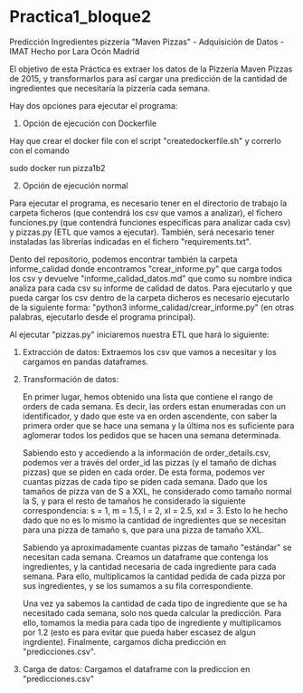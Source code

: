# Practica1_bloque2

Predicción Ingredientes pizzería "Maven Pizzas" - Adquisición de Datos - IMAT
Hecho por Lara Ocón Madrid

El objetivo de esta Práctica es extraer los datos de la Pizzería Maven Pizzas de 2015, y transformarlos para así
cargar una predicción de la cantidad de ingredientes que necesitaría la pizzería cada semana.

Hay dos opciones para ejecutar el programa:

1) Opción de ejecución con Dockerfile

Hay que crear el docker file con el script "createdockerfile.sh" y correrlo con el comando

sudo docker run pizza1b2

2) Opción de ejecución normal 

Para ejecutar el programa, es necesario  tener en el directorio de trabajo la carpeta ficheros (que contendrá los csv que vamos a analizar), el fichero funciones.py (que contendrá funciones específicas para analizar cada csv) y pizzas.py (ETL que vamos a ejecutar).
También, será necesario tener instaladas las librerías indicadas en el fichero "requirements.txt".

Dento del repositorio, podemos encontrar también la carpeta informe_calidad donde encontramos "crear_informe.py" que carga todos los csv y devuelve "informe_calidad_datos.md" que como su nombre indica analiza para cada csv su informe de calidad de datos. Para ejecutarlo y que pueda cargar los csv dentro de la carpeta dicheros es necesario ejecutarlo de la siguiente forma: "python3 informe_calidad/crear_informe.py" (en otras palabras, ejecutarlo desde el programa principal).

Al ejecutar "pizzas.py" iniciaremos nuestra ETL que hará lo siguiente:

1) Extracción de datos: Extraemos los csv que vamos a necesitar y los cargamos en pandas dataframes.

2) Transformación de datos:

    En primer lugar, hemos obtenido una lista que contiene el rango de orders de cada semana. Es decir, las orders estan enumeradas con un identificador, y dado que este va en orden ascendente, con saber la primera order que se hace una semana y la última nos es suficiente para aglomerar todos los pedidos que se hacen una semana determinada.

    Sabiendo esto y accediendo a la información de order_details.csv, podemos ver a través del order_id las pizzas (y el tamaño de dichas pizzas) que se piden en cada order. De esta forma, podemos ver cuantas pizzas de cada tipo se piden cada semana. Dado que los tamaños de pizza van de S a XXL, he considerado como tamaño normal la S, y para el resto de tamaños he considerado la siguiente correspondencia: s = 1, m = 1.5, l = 2, xl = 2.5, xxl = 3. Esto lo he hecho dado que no es lo mismo la cantidad de ingredientes que se necesitan para una pizza de tamaño s, que para una pizza de tamaño XXL.

    Sabiendo ya aproximadamente cuantas pizzas de tamaño "estándar" se necesitan cada semana. Creamos un dataframe que contenga los ingredientes, y la cantidad necesaria de cada ingrediente para cada semana. Para ello, multiplicamos la cantidad pedida de cada pizza por sus ingredientes, y se los sumamos a su fila correspondiente.

    Una vez ya sabemos la cantidad de cada tipo de ingrediente que se ha necesitado cada semana, solo nos queda calcular la predicción. Para ello, tomamos la media para cada tipo de ingrediente y multiplicamos por 1.2 (esto es para evitar que pueda haber escasez de algun ingrdiente). Finalmente, cargamos dicha predicción en "predicciones.csv".

3) Carga de datos: Cargamos el dataframe con la prediccion en "predicciones.csv"

